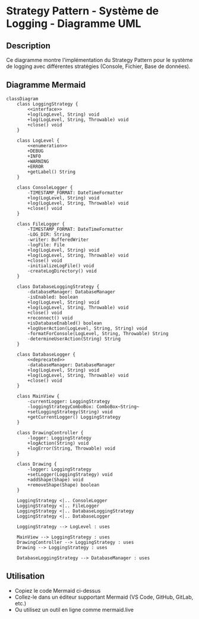 # Strategy Pattern - Système de Logging - Diagramme UML

## Description
Ce diagramme montre l'implémentation du Strategy Pattern pour le système de logging avec différentes stratégies (Console, Fichier, Base de données).

## Diagramme Mermaid

```mermaid
classDiagram
    class LoggingStrategy {
        <<interface>>
        +log(LogLevel, String) void
        +log(LogLevel, String, Throwable) void
        +close() void
    }
    
    class LogLevel {
        <<enumeration>>
        +DEBUG
        +INFO
        +WARNING
        +ERROR
        +getLabel() String
    }
    
    class ConsoleLogger {
        -TIMESTAMP_FORMAT: DateTimeFormatter
        +log(LogLevel, String) void
        +log(LogLevel, String, Throwable) void
        +close() void
    }
    
    class FileLogger {
        -TIMESTAMP_FORMAT: DateTimeFormatter
        -LOG_DIR: String
        -writer: BufferedWriter
        -logFile: File
        +log(LogLevel, String) void
        +log(LogLevel, String, Throwable) void
        +close() void
        -initializeLogFile() void
        -createLogDirectory() void
    }
    
    class DatabaseLoggingStrategy {
        -databaseManager: DatabaseManager
        -isEnabled: boolean
        +log(LogLevel, String) void
        +log(LogLevel, String, Throwable) void
        +close() void
        +reconnect() void
        +isDatabaseEnabled() boolean
        +logUserAction(LogLevel, String, String) void
        -formatForConsole(LogLevel, String, Throwable) String
        -determineUserAction(String) String
    }
    
    class DatabaseLogger {
        <<deprecated>>
        -databaseManager: DatabaseManager
        +log(LogLevel, String) void
        +log(LogLevel, String, Throwable) void
        +close() void
    }
    
    class MainView {
        -currentLogger: LoggingStrategy
        -loggingStrategyComboBox: ComboBox~String~
        +setLoggingStrategy(String) void
        +getCurrentLogger() LoggingStrategy
    }
    
    class DrawingController {
        -logger: LoggingStrategy
        +logAction(String) void
        +logError(String, Throwable) void
    }
    
    class Drawing {
        -logger: LoggingStrategy
        +setLogger(LoggingStrategy) void
        +addShape(Shape) void
        +removeShape(Shape) boolean
    }
    
    LoggingStrategy <|.. ConsoleLogger
    LoggingStrategy <|.. FileLogger
    LoggingStrategy <|.. DatabaseLoggingStrategy
    LoggingStrategy <|.. DatabaseLogger
    
    LoggingStrategy --> LogLevel : uses
    
    MainView --> LoggingStrategy : uses
    DrawingController --> LoggingStrategy : uses
    Drawing --> LoggingStrategy : uses
    
    DatabaseLoggingStrategy --> DatabaseManager : uses
```

## Utilisation
- Copiez le code Mermaid ci-dessus
- Collez-le dans un éditeur supportant Mermaid (VS Code, GitHub, GitLab, etc.)
- Ou utilisez un outil en ligne comme mermaid.live
